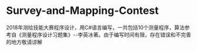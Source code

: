 # Survey-and-Mapping-Contest
2018年测绘技能大赛程序设计，用C#语言编写，一共包括10个测量程序，算法参考自《测量程序设计习题集》--李英冰著。由于编写时间有限，存在错误和不完善的地方敬请谅解
